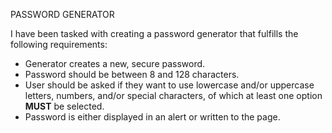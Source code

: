 PASSWORD GENERATOR

I have been tasked with creating a password generator that fulfills the following requirements:

<ul>
    <li>Generator creates a new, secure password.</li>
    <li>Password should be between 8 and 128 characters.</li>
    <li>User should be asked if they want to use lowercase and/or uppercase letters, numbers, and/or special characters, of which at least one option <strong>MUST</strong> be selected. </li>
    <li>Password is either displayed in an alert or written to the page.</li>
</ul>

